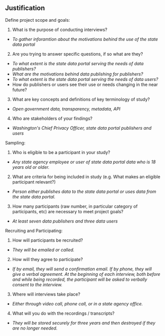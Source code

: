 ## Justification


Define project scope and goals:
1. What is the purpose of conducting interviews? 
  * *To gather inforamtion about the motivations behind the use of the state data portal*
2. Are you trying to answer specific questions, if so what are they? 
 * *To what extent is the state data portal serving the needs of data publishers?*
 * *What are the motivations behind data publishing for publishers?*
 * *To what extent is the state data portal serving the needs of data users?*
 * How do publishers or users see their use or needs changing in the near future?
3. What are key concepts and definitions of key terminology of study? 
 * *Open government data, transparency, metadata, API* 
4. Who are stakeholders of your findings?
 * *Washington's Chief Privacy Officer, state data portal publishers and users*

Sampling: 
1. Who is eligible to be a participant in your study?
 * *Any state agency employee or user of state data portal data who is  18 years old or older.* 
2. What are criteria for being included in study (e.g. What makes an eligible participant relevant?)
 * *Person either publishes data to the state data portal or uses data from the state data portal.*
3. How many participants (raw number, in particular category of participants, etc) are necessary to meet project goals?
 * *At least seven data publishers and three data users*

Recruiting and Participating: 
1. How will participants be recruited? 
  * *They will be emailed or called.*
2. How will they agree to participate?
  * *If by email, they will send a confirmation email. If by phone, they will give a verbal agreement.  At the beginning of each interview, both before and while being recorded, the participant will be asked to verbally consent to the interview.*
3. Where will interviews take place?
  * *Either through video call, phone call, or in a state agency office.*
4. What will you do with the recordings / transcripts? 
  * *They will be stored securely for three years and then destroyed if they are no longer needed.*

